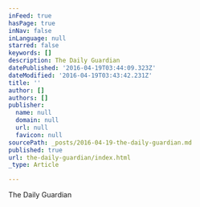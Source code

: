 ```yaml
---
inFeed: true
hasPage: true
inNav: false
inLanguage: null
starred: false
keywords: []
description: The Daily Guardian
datePublished: '2016-04-19T03:44:09.323Z'
dateModified: '2016-04-19T03:43:42.231Z'
title: ''
author: []
authors: []
publisher:
  name: null
  domain: null
  url: null
  favicon: null
sourcePath: _posts/2016-04-19-the-daily-guardian.md
published: true
url: the-daily-guardian/index.html
_type: Article

---
```

The Daily Guardian
